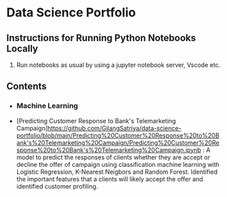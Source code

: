 # Data Science Portfolio

## Instructions for Running Python Notebooks Locally
1. Run notebooks as usual by using a jupyter notebook server, Vscode etc.

## Contents

- ### Machine Learning
- [Predicting Customer Response to Bank's Telemarketing Campaign]https://github.com/GilangSatriya/data-science-portfolio/blob/main/Predicting%20Customer%20Response%20to%20Bank's%20Telemarketing%20Campaign/Predicting%20Customer%20Response%20to%20Bank's%20Telemarketing%20Campaign.ipynb : A model to predict the responses of clients whether they are accept or decline the offer of campaign using classification machine learning with Logistic Regression, K-Nearest Neigbors and Random Forest. Identified the important features that a clients will likely accept the offer and identified customer profiling.  
